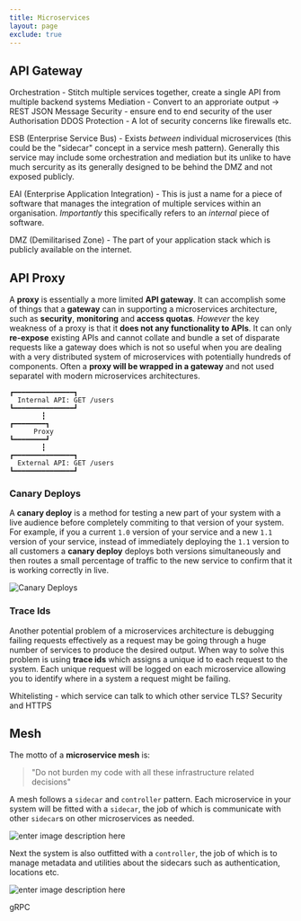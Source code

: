 ```yaml
---
title: Microservices
layout: page
exclude: true
---
```



## API Gateway

Orchestration - Stitch multiple services together, create a single API from multiple backend systems
Mediation - Convert to an approriate output -> REST JSON
Message Security - ensure end to end security of the user
Authorisation
DDOS Protection - A lot of security concerns like firewalls etc.

ESB (Enterprise Service Bus) - Exists *between* individual microservices (this could be the "sidecar" concept in a service mesh pattern). Generally this service may include some orchestration and mediation but its unlike to have much sercurity as its generally designed to be behind the DMZ and not exposed publicly.

EAI (Enterprise Application Integration) - This is just a name for a piece of software that manages the integration of multiple services within an organisation. *Importantly* this specifically refers to an *internal* piece of software.

DMZ (Demilitarised Zone) - The part of your application stack which is publicly available on the internet.

## API Proxy

A **proxy** is essentially a more limited **API gateway**. It can accomplish some of things that a **gateway** can in supporting a microservices architecture, such as **security**, **monitoring** and **access quotas**. *However* the key weakness of a proxy is that it **does not any functionality to APIs**. It can only **re-expose** existing APIs and cannot collate and bundle a set of disparate requests like a gateway does which is not so useful when you are dealing with a very distributed system of microservices with potentially hundreds of components. Often a **proxy will be wrapped in a gateway** and not used separatel with modern microservices architectures.
```
┏━━━━━━━━━━━━━━━┓
  Internal API: GET /users
┗━━━━━━━━━━━━━━━┛
		┇
┏━━━━━━━━┓
      Proxy
┗━━━━━━━━┛
		┇
┏━━━━━━━━━━━━━━━┓
  External API: GET /users
┗━━━━━━━━━━━━━━━┛
```

### Canary Deploys

A **canary deploy** is a method for testing a new part of your system with a live audience before completely commiting to that version of your system. For example, if you a current `1.0` version of your service and a new `1.1` version of your service, instead of immediately deploying the `1.1` version to all customers a **canary deploy** deploys both versions simultaneously and then routes a small percentage of traffic to the new service to confirm that it is working correctly in live.

![Canary Deploys](https://i.imgur.com/2vnL1M4.png)

### Trace Ids

Another potential problem of a microservices architecture is debugging failing requests effectively as a request may be going through a huge number of services to produce the desired output. When way to solve this problem is using **trace ids** which assigns a unique id to each request to the system. Each unique request will be logged on each microservice allowing you to identify where in a system a request might be failing.

Whitelisting - which service can talk to which other service
TLS? Security and HTTPS


## Mesh

The motto of a **microservice mesh** is:

> "Do not burden my code with all these infrastructure related decisions"

A mesh follows a `sidecar` and `controller` pattern. Each microservice in your system will be fitted with a `sidecar`, the job of which is communicate with other `sidecar`s on other microservices as needed.

![enter image description here](https://i.imgur.com/0ajWAdQ.png)


Next the system is also outfitted with a `controller`, the job of which is to manage metadata and utilities about the sidecars such as authentication, locations etc.

![enter image description here](https://i.imgur.com/1AY5T70.png)


gRPC
<!--stackedit_data:
eyJoaXN0b3J5IjpbMTA4MzY4NzI0OSw3NTczNzAzMTUsMTg1MD
c1MDUwOCwtMTI2NTUxNDYxOCwtMTU2NjI2Mzk4MCwtMTE0ODMw
MTM0MiwxNDAwMzg5NTM4LC01NjcxNTgyNjFdfQ==
-->